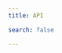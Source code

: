 ```yaml
---
title: API

search: false

---
```


<script language='javascript'>document.location = '/zkex_apidoc/uni/cn/'</script>

